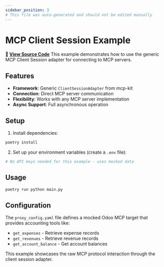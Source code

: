 ```yaml
---
sidebar_position: 3
# This file was auto-generated and should not be edited manually
---
```


# MCP Client Session Example

**📂 [View Source Code](https://github.com/mynimbus/mcp-kit-python/tree/a30ad3d77724b829524fb41fac1acea1e2e88c13/examples/mcp_client_session)**
This example demonstrates how to use the generic MCP Client Session adapter for connecting to MCP servers.

## Features

- **Framework**: Generic `ClientSessionAdapter` from mcp-kit
- **Connection**: Direct MCP server communication
- **Flexibility**: Works with any MCP server implementation
- **Async Support**: Full asynchronous operation

## Setup

1. Install dependencies:
```bash
poetry install
```

2. Set up your environment variables (create a `.env` file):
```bash
# No API keys needed for this example - uses mocked data
```

## Usage

```bash
poetry run python main.py
```

## Configuration

The `proxy_config.yaml` file defines a mocked Odoo MCP target that provides accounting tools like:
- `get_expenses` - Retrieve expense records
- `get_revenues` - Retrieve revenue records  
- `get_account_balance` - Get account balances

This example showcases the raw MCP protocol interaction through the client session adapter.